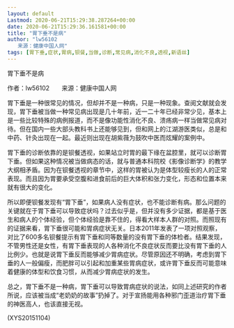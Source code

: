 ```yaml
---
layout: default
Lastmod: 2020-06-21T15:29:38.287264+00:00
date: 2020-06-21T15:29:36.161581+00:00
title: "胃下垂不是病"
author: "lw56102
　　来源：健康中国人网"
tags: [胃下垂,症状,胃病,钡餐,当做,诊断,常见病,消化不良,透视,新语丝]
---
```


胃下垂不是病

作者：lw56102　　来源：健康中国人网

胃下垂是一种很常见的情况，但却并不是一种病，只是一种现象。查阅文献就会发现，胃下垂被当做一种常见病出现是几十年前，近一二十年已经非常少见，基本上是一些比较特殊的病例报道，而不是像功能性消化不良、溃疡病一样当做常见病对待。但在国内一些大部头教科书上还能够见到，但和网上的江湖游医类似，总是和中药、针灸出现在一起。最近则出现在胡紫薇为鼓吹中医而炫耀的案例中。

胃下垂的诊断依靠的是钡餐透视，如果站立时胃的最下缘在盆腔里，就可以诊断胃下垂。但如果这种情况被当做病态的话，就与普通本科院校《影像诊断学》的教学大纲相矛盾。因为在钡餐透视的章节中，这样的胃被认为是体型较瘦长的人的正常表现。而且因为胃要承受空腹和进食前后的巨大体积和张力变化，形态和位置本来就有很大的变化。

所以即便钡餐发现有“胃下垂”，如果病人没有症状，也不能诊断有病。那么问题的关键就在于胃下垂可以导致症状吗？过去似乎是，但并没有多少证据，都是基于医生和病人的个体经验，但个体经验是靠不住的，得看大样本人群的对照。而照现有的证据来看，胃下垂很可能和胃病症状无关。日本2011年发表了一项对照观察，对比了600多名钡餐提示有胃下垂和同等数量的没有胃下垂的体检者。结果发现，不管男性还是女性，有胃下垂表现的人各种消化不良症状反而要比没有胃下垂的人比例少。也就是说胃下垂反而能够减少胃病症状。尽管原因还不明确，考虑到胃下垂的人一般偏瘦，而肥胖可以引起和加重某些胃病症状，或许胃下垂反而可能意味着健康的体型和饮食习惯，从而减少胃病症状的发生。

总之，胃下垂不是一种病，胃下垂可以导致胃病症状的说法，如同上述研究的作者所说，应该被当成“老奶奶的故事”扔掉了。对于宣扬能用各种邪门歪道治疗胃下垂的神医高人，也该直接无视。

(XYS20151104)

